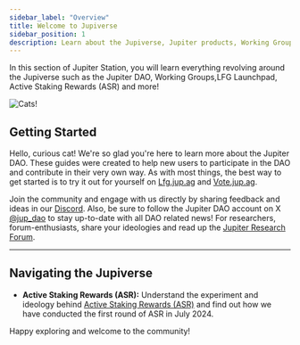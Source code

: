 ```yaml
---
sidebar_label: "Overview"
title: Welcome to Jupiverse
sidebar_position: 1
description: Learn about the Jupiverse, Jupiter products, Working Groups and more. Welcome to Jupiter!
---
```


<head>
    <title>Jupiter Space Station: Welcome Catdets!</title>
    <meta name="twitter:card" content="summary" />
</head>

In this section of Jupiter Station, you will learn everything revolving around the Jupiverse such as the Jupiter DAO, Working Groups,LFG Launchpad, Active Staking Rewards (ASR) and more!

![Cats!](../jup/img/jupiverse.png)

## Getting Started
Hello, curious cat! We're so glad you're here to learn more about the Jupiter DAO. These guides were created to help new users to participate in the DAO and contribute in their very own way. As with most things, the best way to get started is to try it out for yourself on [Lfg.jup.ag](https://lfg.jup.ag) and [Vote.jup.ag](https://vote.jup.ag).

Join the community and engage with us directly by sharing feedback and ideas in our [Discord](https://discord.gg/jup). Also, be sure to follow the Jupiter DAO account on X [@jup_dao](https://x.com/jup_dao) to stay up-to-date with all DAO related news! For researchers, forum-enthusiasts, share your ideologies and read up the [Jupiter Research Forum](https://jupresear.ch).

---

## Navigating the Jupiverse

- **Active Staking Rewards (ASR):** Understand the experiment and ideology behind [Active Staking Rewards (ASR)](/jup/asr/about) and find out how we have conducted the first round of ASR in July 2024.

Happy exploring and welcome to the community!
